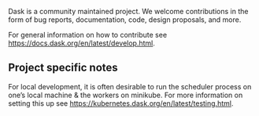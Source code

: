 Dask is a community maintained project. We welcome contributions in the form of bug reports, documentation, code, design proposals, and more. 

For general information on how to contribute see https://docs.dask.org/en/latest/develop.html.

## Project specific notes

For local development, it is often desirable to run the scheduler process on one’s local machine & the workers on minikube.
For more information on setting this up see https://kubernetes.dask.org/en/latest/testing.html.
